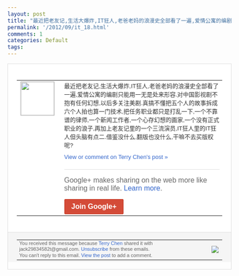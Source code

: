 ```yaml
---
layout: post
title: "最近把老友记,生活大爆炸,IT狂人,老爸老妈的浪漫史全部看了一遍,爱情公寓的编剧只..."
permalink: '/2012/09/it_18.html'
comments: 1
categories: Default
tags: 
---
```

<div style="border:solid 1px #dfdfdf;color:#686868;font:13px Arial"><div style="background-color:#fff;padding:20px;"><table cellpadding="0" cellspacing="0"><tr><td style="padding-right:15px;vertical-align:top"><a href="https://plus.google.com/_/notifications/emlink?emrecipient=110200756825219614165&amp;emid=CPCEsK6Yv7ICFYOc3godfwoAAA&amp;path=%2F108643996575278738906&amp;dt=1347973435644&amp;uob=8"><img height="75" src="https://lh3.googleusercontent.com/-KKRGTyJ5Bl0/AAAAAAAAAAI/AAAAAAAAEEY/jllxqER5dCk/s75-c-k-a/photo.jpg" style="border:solid 1px #cccccc;" width="75"/></a></td><td style="width:578px;color:#333;font:13px Arial;vertical-align:top"><div style="padding-bottom:10px">最近把老友记,生活大爆炸,IT狂人,老爸<wbr/>老妈的浪漫史全部看了一遍,爱情公寓的编剧<wbr/>只能用一无是处来形容.对中国影视剧不抱有<wbr/>任何幻想,以后多关注美剧.真搞不懂把五个<wbr/>人的故事拆成六个人拍也算一门技术,把任务<wbr/>职业都只是打乱一下,一个不靠谱的律师,一<wbr/>个新闻工作者,一个心存幻想的画家,一个没<wbr/>有正式职业的浪子,再加上老友记里的一个三<wbr/>流演员,IT狂人里的IT狂人但头脑有点二<wbr/>.借鉴没什么,翻版也没什么,干嘛不去买版<wbr/>权呢?</div><a href="https://plus.google.com/_/notifications/emlink?emrecipient=110200756825219614165&amp;emid=CPCEsK6Yv7ICFYOc3godfwoAAA&amp;path=%2F108643996575278738906%2Fposts%2FYfebfW6jAkU%3Fgpinv%3DAMIXal_th2iLwAtwu6QLL2ZktOUvcCyLct92OC79Yvu7ptyO65cE8n08qQfHZD2sIn3vKsk02CvZrtSjk9ns7Ll9_Y74muCBj7SQTHJ-cLn4-55ZX8lzt50&amp;dt=1347973435644&amp;uob=8" style="color:#3366CC;text-decoration:none">View or comment on Terry Chen's post »</a><div style="margin-top:20px;border-top:solid 1px #dfdfdf"><div style="padding:15px 0;color:#686868;font:16px Arial">Google+ makes sharing on the web more like sharing in real life. <a href="http://www.google.com/+/learnmore/" style="color:#3366CC;text-decoration:none">Learn more</a>.</div><a href="https://plus.google.com/_/notifications/emlink?emrecipient=110200756825219614165&amp;emid=CPCEsK6Yv7ICFYOc3godfwoAAA&amp;path=%2F%3Fgpinv%3DAMIXal_th2iLwAtwu6QLL2ZktOUvcCyLct92OC79Yvu7ptyO65cE8n08qQfHZD2sIn3vKsk02CvZrtSjk9ns7Ll9_Y74muCBj7SQTHJ-cLn4-55ZX8lzt50&amp;dt=1347973435644&amp;uob=8" style="display:inline-block;padding:7px 15px;background-color:#d44b38; color:#fff;font-size:16px; font-weight:bold;border-radius:2px;-webkit-border-radius:2px; -moz-border-radius:2px;border:solid 1px #c43b28; white-space:nowrap;text-decoration:none">Join Google+</a></div></td></tr></table></div><div style="border-top:solid 1px #dfdfdf;padding:0 20px; background-color:#f5f5f5"><table cellpadding="0" cellspacing="0" style="height:50px"><tbody><tr><td style="vertical-align:middle;width:100%; color:#636363;font:11px Arial; line-height:120%">You received this message because <a href="https://plus.google.com/_/notifications/emlink?emrecipient=110200756825219614165&amp;emid=CPCEsK6Yv7ICFYOc3godfwoAAA&amp;path=%2F108643996575278738906%3Fgpinv%3DAMIXal_th2iLwAtwu6QLL2ZktOUvcCyLct92OC79Yvu7ptyO65cE8n08qQfHZD2sIn3vKsk02CvZrtSjk9ns7Ll9_Y74muCBj7SQTHJ-cLn4-55ZX8lzt50&amp;dt=1347973435644&amp;uob=8" style="color:#3366CC;text-decoration:none">Terry Chen</a> shared it with jack29834582t@gmail.com. <a href="https://plus.google.com/_/notifications/emlink?emrecipient=110200756825219614165&amp;emid=CPCEsK6Yv7ICFYOc3godfwoAAA&amp;path=%2F_%2Fnonplus%2Femailsettings%3Fgpinv%3DAMIXal_th2iLwAtwu6QLL2ZktOUvcCyLct92OC79Yvu7ptyO65cE8n08qQfHZD2sIn3vKsk02CvZrtSjk9ns7Ll9_Y74muCBj7SQTHJ-cLn4-55ZX8lzt50%26est%3DADH5u8UMRZRztjOmJotasqZBwlO_ZCoKPPHSYJ6a8WL6ephesdzZW3lL8rFhxSlK4dv8zcMRF8kg6B3YueYQVkSLeN3LK_18nDt0Q30TBjXz_Du8r6l7j6cmoXnO35UMrK_AZRLhqMASdBLBV9iuCunMUzqK-vzAew&amp;dt=1347973435644&amp;uob=8" style="color:#3366CC;text-decoration:none">Unsubscribe</a> from these emails.<br/>You can't reply to this email. <a href="https://plus.google.com/_/notifications/emlink?emrecipient=110200756825219614165&amp;emid=CPCEsK6Yv7ICFYOc3godfwoAAA&amp;path=%2F108643996575278738906%2Fposts%2FYfebfW6jAkU%3Fgpinv%3DAMIXal_th2iLwAtwu6QLL2ZktOUvcCyLct92OC79Yvu7ptyO65cE8n08qQfHZD2sIn3vKsk02CvZrtSjk9ns7Ll9_Y74muCBj7SQTHJ-cLn4-55ZX8lzt50&amp;dt=1347973435644&amp;uob=8" style="color:#3366CC;text-decoration:none">View the post</a> to add a comment.<br/></td><td><img src="https://ssl.gstatic.com/s2/oz/images/notifications/logo/google-plus-6617a72bb36cc548861652780c9e6ff1.png"/></td></tr></tbody></table></div></div>